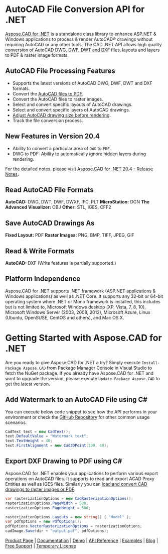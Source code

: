 # AutoCAD File Conversion API for .NET

[Aspose.CAD for .NET](https://products.aspose.com/cad/net) is a standalone class library to enhance ASP.NET & Windows applications to process & render AutoCAD® drawings without requiring AutoCAD or any other tools. The CAD .NET API allows high quality [conversion of AutoCAD DWG, DWF, DWT and DXF](https://docs.aspose.com/display/cadnet/Supported+File+Formats) files, layouts and layers to PDF & raster image formats.

## AutoCAD File Processing Features

- Supports the latest versions of AutoCAD DWG, DWF, DWT and DXF formats.
- Convert the [AutoCAD files to PDF](https://docs.aspose.com/display/cadnet/Converting+CAD+Drawings+to+PDF+and+Raster+Image+Formats).
- Convert the AutoCAD files to raster images.
- Select and convert specific layouts of AutoCAD drawings.
- Select and convert specific layers of AutoCAD drawings.
- [Adjust AutoCAD drawing size before rendering](https://docs.aspose.com/display/cadnet/Adjusting+CAD+Drawing+Size).
- Track the file conversion process.

## New Features in Version 20.4

- Ability to convert a particular area of `DWG` to `PDF`.
- DWG to PDF: Ability to automatically ignore hidden layers during rendering.

For the detailed notes, please visit [Aspose.CAD for .NET 20.4 - Release Notes](https://docs.aspose.com/display/CADNET/Aspose.CAD+for+.NET+20.4+-+Release+Notes).

## Read AutoCAD File Formats

**AutoCAD:** DWG, DWT, DWF, DWXF, IFC, PLT
**MicroStation:** DGN
**The Advanced Visualizer:** OBJ
**Other:** STL, IGES, CFF2

## Save AutoCAD Drawings As

**Fixed Layout:** PDF
**Raster Images:** PNG, BMP, TIFF, JPEG, GIF

## Read & Write Formats

**AutoCAD:** DXF
(Write features is partially supported.)

## Platform Independence

Aspose.CAD for .NET supports .NET framework (ASP.NET applications & Windows applications) as well as .NET Core. It supports any 32-bit or 64-bit operating system where .NET or Mono framework is installed, this includes but is not limited to, Microsoft Windows desktop (XP, Vista, 7, 8, 10), Microsoft Windows Server (2003, 2008, 2012), Microsoft Azure, Linux (Ubuntu, OpenSUSE, CentOS and others), and Mac OS X.

# Getting Started with Aspose.CAD for .NET

Are you ready to give Aspose.CAD for .NET a try? Simply execute `Install-Package Aspose.CAD` from Package Manager Console in Visual Studio to fetch the NuGet package. If you already have Aspose.CAD for .NET and want to upgrade the version, please execute `Update-Package Aspose.CAD` to get the latest version. 

## Add Watermark to an AutoCAD File using C#

You can execute below code snippet to see how the API performs in your environment or check the [GitHub Repository](https://github.com/aspose-cad/Aspose.CAD-for-.NET) for other common usage scenarios.

```csharp
CadText text = new CadText();
text.DefaultValue = "Watermark text";
text.TextHeight = 40;
text.FirstAlignment = new Cad3DPoint(300, 40);
```

## Export DXF Drawing to PDF using C#

Aspose.CAD for .NET enables your applications to perform various export operations on AutoCAD files. It supports to read and export ACAD Proxy Entities as well as IGES files. Similarly you can [load and convert CAD drawings to raster images or PDF](https://docs.aspose.com/display/cadnet/Converting+CAD+Drawings+to+PDF+and+Raster+Image+Formats). 

```csharp
var rasterizationOptions = new CadRasterizationOptions();
rasterizationOptions.PageWidth = 500;
rasterizationOptions.PageHeight = 500;

rasterizationOptions.Layouts = new string[] { "Model" };
var pdfOptions = new PdfOptions();
pdfOptions.VectorRasterizationOptions = rasterizationOptions;
cadImage.Save(dir + "output.pdf", pdfOptions);
```

[Product Page](https://products.aspose.com/cad/net) | [Documentation](https://docs.aspose.com/display/cadnet/Home) | [Demo](https://products.aspose.app/cad/family) | [API Reference](https://apireference.aspose.com/net/cad/) | [Examples](https://github.com/aspose-cad/Aspose.CAD-for-.NET) | [Blog](https://blog.aspose.com/category/cad/) | [Free Support](https://forum.aspose.com/c/cad) |  [Temporary License](https://purchase.aspose.com/temporary-license)
